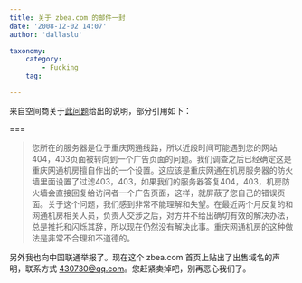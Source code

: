 ```yaml
---
title: 关于 zbea.com 的邮件一封
date: '2008-12-02 14:07'
author: 'dallaslu'

taxonomy:
    category:
        - Fucking
    tag:

---
```

来自空间商关于<a href="https://dallas.lu/what-fucking-is-zbea-com/" title="文章：zbea.com 是个啥东西">此问题</a>给出的说明，部分引用如下：

===

> 您所在的服务器是位于重庆网通线路，所以近段时间可能遇到您的网站404，403页面被转向到一个广告页面的问题。我们调查之后已经确定这是重庆网通机房擅自作出的一个设置。这应该是重庆网通在机房服务器的防火墙里面设置了过滤403，403，如果我们的服务器答复404，403，机房防火墙会直接回复给访问者一个广告页面，这样，就屏蔽了您自己的错误页面。关于这个问题，我们感到非常不能理解和失望。在最近两个月反复的和网通机房相关人员，负责人交涉之后，对方并不给出确切有效的解决办法，总是推托和闪烁其辞，所以现在仍然没有解决此事。重庆网通机房的这种做法是非常不合理和不道德的。

另外我也向中国联通举报了。现在这个 zbea.com 首页上贴出了出售域名的声明，联系方式 430730@qq.com。您赶紧卖掉吧，别再恶心我们了。
